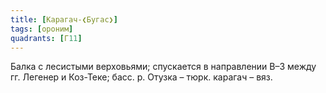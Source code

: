 ```yaml
---
title: [Карагач-❮Бугас❯]
tags: [ороним]
quadrants: [Г11]
---
```


Балка с лесистыми верховьями; спускается в направлении В–З между гг. Легенер и
Коз-Теке; басс. р. Отузка – тюрк. карагач – вяз.
